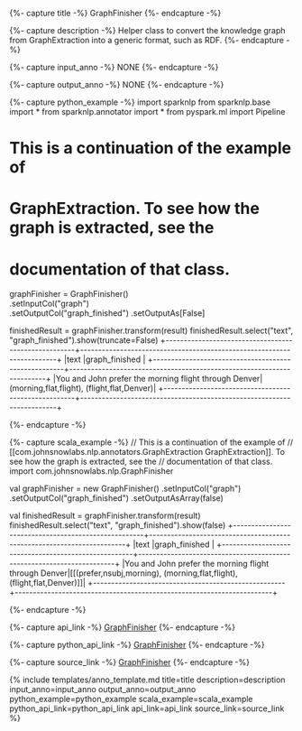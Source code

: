 {%- capture title -%}
GraphFinisher
{%- endcapture -%}

{%- capture description -%}
Helper class to convert the knowledge graph from GraphExtraction into a generic format, such as RDF.
{%- endcapture -%}

{%- capture input_anno -%}
NONE
{%- endcapture -%}

{%- capture output_anno -%}
NONE
{%- endcapture -%}

{%- capture python_example -%}
import sparknlp
from sparknlp.base import *
from sparknlp.annotator import *
from pyspark.ml import Pipeline
# This is a continuation of the example of
# GraphExtraction. To see how the graph is extracted, see the
# documentation of that class.

graphFinisher = GraphFinisher() \
    .setInputCol("graph") \
    .setOutputCol("graph_finished")
    .setOutputAs[False]

finishedResult = graphFinisher.transform(result)
finishedResult.select("text", "graph_finished").show(truncate=False)
+-----------------------------------------------------+-----------------------------------------------------------------------+
|text                                                 |graph_finished                                                         |
+-----------------------------------------------------+-----------------------------------------------------------------------+
|You and John prefer the morning flight through Denver|(morning,flat,flight), (flight,flat,Denver)|
+-----------------------------------------------------+-----------------------------------------------------------------------+

{%- endcapture -%}

{%- capture scala_example -%}
// This is a continuation of the example of
// [[com.johnsnowlabs.nlp.annotators.GraphExtraction GraphExtraction]]. To see how the graph is extracted, see the
// documentation of that class.
import com.johnsnowlabs.nlp.GraphFinisher

val graphFinisher = new GraphFinisher()
  .setInputCol("graph")
  .setOutputCol("graph_finished")
  .setOutputAsArray(false)

val finishedResult = graphFinisher.transform(result)
finishedResult.select("text", "graph_finished").show(false)
+-----------------------------------------------------+-----------------------------------------------------------------------+
|text                                                 |graph_finished                                                         |
+-----------------------------------------------------+-----------------------------------------------------------------------+
|You and John prefer the morning flight through Denver|[[(prefer,nsubj,morning), (morning,flat,flight), (flight,flat,Denver)]]|
+-----------------------------------------------------+-----------------------------------------------------------------------+

{%- endcapture -%}

{%- capture api_link -%}
[GraphFinisher](https://nlp.johnsnowlabs.com/api/com/johnsnowlabs/nlp/GraphFinisher)
{%- endcapture -%}

{%- capture python_api_link -%}
[GraphFinisher](/api/python/reference/autosummary/sparknlp/base/graph_finisher/index.html#sparknlp.base.graph_finisher.GraphFinisher)
{%- endcapture -%}

{%- capture source_link -%}
[GraphFinisher](https://github.com/JohnSnowLabs/spark-nlp/tree/master/src/main/scala/com/johnsnowlabs/nlp/GraphFinisher.scala)
{%- endcapture -%}

{% include templates/anno_template.md
title=title
description=description
input_anno=input_anno
output_anno=output_anno
python_example=python_example
scala_example=scala_example
python_api_link=python_api_link
api_link=api_link
source_link=source_link
%}